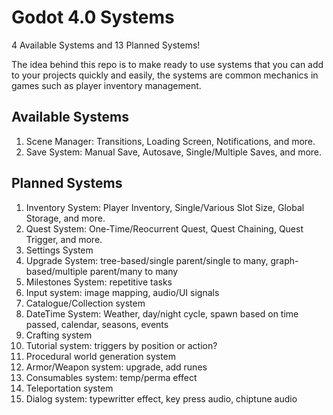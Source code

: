 # Godot 4.0 Systems
4 Available Systems and 13 Planned Systems!

The idea behind this repo is to make ready to use systems that you can add to your projects
quickly and easily, the systems are common mechanics in games such as player inventory management.

## Available Systems
1. Scene Manager: Transitions, Loading Screen, Notifications, and more.
2. Save System: Manual Save, Autosave, Single/Multiple Saves, and more.

## Planned Systems
1. Inventory System: Player Inventory, Single/Various Slot Size, Global Storage, and more.
2. Quest System: One-Time/Reocurrent Quest, Quest Chaining, Quest Trigger, and more.
3. Settings System
4. Upgrade System: tree-based/single parent/single to many, graph-based/multiple parent/many to many
5. Milestones System: repetitive tasks
6. Input system: image mapping, audio/UI signals
7. Catalogue/Collection system
8. DateTime System: Weather, day/night cycle, spawn based on time passed, calendar, seasons, events
9. Crafting system
10. Tutorial system: triggers by position or action?
11. Procedural world generation system
12. Armor/Weapon system: upgrade, add runes
13. Consumables system: temp/perma effect
14. Teleportation system
15. Dialog system: typewritter effect, key press audio, chiptune audio

